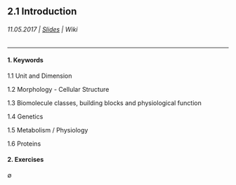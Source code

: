 ## 2.1 Introduction

###### 11.05.2017 \| [Slides](https://www.rostlab.org/sites/default/files/fileadmin/teaching/SoSe17/PP1CS/20170504_PP1_buzzwords.pdf) \| Wiki

---

#### 1. Keywords

1.1 Unit and Dimension



1.2 Morphology - Cellular Structure



1.3 Biomolecule classes, building blocks and physiological function



1.4 Genetics



1.5 Metabolism / Physiology



1.6 Proteins

  


#### 2. Exercises

∅

